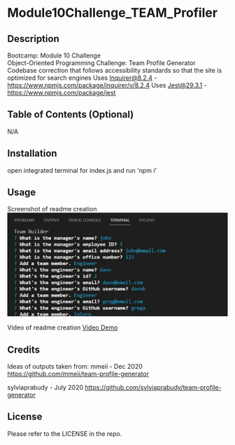 # Module10Challenge_TEAM_Profiler

## Description

Bootcamp: Module 10 Challenge <br />
Object-Oriented Programming Challenge: Team Profile Generator <br />
Codebase correction that follows accessibility standards so that the site is optimized for search engines
Uses Inquirer@8.2.4 - https://www.npmjs.com/package/inquirer/v/8.2.4
Uses Jest@29.3.1 - https://www.npmjs.com/package/jest

## Table of Contents (Optional)

N/A

## Installation

open integrated terminal for index.js and run 'npm i'

## Usage
Screenshot of readme creation
![alt text](./Develop/assets/node-code.JPG)

Video of readme creation
[Video Demo](https://drive.google.com/file/d/1EftTXZKHgQRk72LBOFucOcD_4nnNsrFJ/view)

## Credits

Ideas of outputs taken from:
mmeii - Dec 2020
https://github.com/mmeii/team-profile-generator

sylviaprabudy - July 2020
https://github.com/sylviaprabudy/team-profile-generator

## License

Please refer to the LICENSE in the repo.
